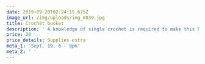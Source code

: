 ```yaml
---
date: 2019-09-20T02:24:15.675Z
image_url: /img/uploads/img_8839.jpg
title: Crochet bucket
description: ' A knowledge of single crochet is required to make this bucket. . It can hold everything from yarn to  baby items.  What a great gift! '
price: 20
price_details: Supplies extra
meta_1: 'Sept. 19, 6 - 8pm'
meta_2: ' '
---
```


